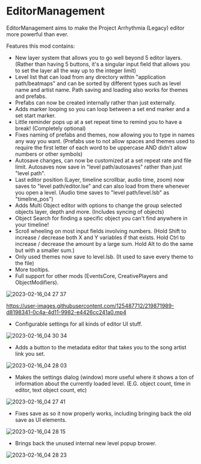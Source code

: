 # EditorManagement
EditorManagement aims to make the Project Arrhythmia (Legacy) editor more powerful than ever.

Features this mod contains:

- New layer system that allows you to go well beyond 5 editor layers. (Rather than having 5 buttons, it's a singular input field that allows you to set the layer all the way up to the integer limit)
- Level list that can load from any directory within "application path/beatmaps" and can be sorted by different types such as level name and artist name. Path saving and loading also works for themes and prefabs.
- Prefabs can now be created internally rather than just externally.
- Adds marker looping so you can loop between a set end marker and a set start marker.
- Little reminder pops up at a set repeat time to remind you to have a break! (Completely optional)
- Fixes naming of prefabs and themes, now allowing you to type in names any way you want. (Prefabs use to not allow spaces and themes used to require the first letter of each word to be uppercase AND didn't allow numbers or other symbols)
- Autosave changes, can now be customized at a set repeat rate and file limit. Autosaves now save in "level path/autosaves" rather than just "level path".
- Last editor position (Layer, timeline scrollbar, audio time, zoom) now saves to "level path/editor.lse" and can also load from there whenever you open a level. (Audio time saves to "level path/level.lsb" as "timeline_pos")
- Adds Multi Object editor with options to change the group selected objects layer, depth and more. (Includes syncing of objects)
- Object Search for finding a specific object you can't find anywhere in your timeline!
- Scroll wheeling on most input fields involving numbers. (Hold Shift to increase / decrease both X and Y variables if that exists. Hold Ctrl to increase / decrease the amount by a large sum. Hold Alt to do the same but with a smaller sum.)
- Only used themes now save to level.lsb. (It used to save every theme to the file)
- More tooltips.
- Full support for other mods (EventsCore, CreativePlayers and ObjectModifiers).

![2023-02-16_04 27 37](https://user-images.githubusercontent.com/125487712/219107098-69ce2d9f-473a-4970-bbb3-7b10a8e0c8d8.png)

https://user-images.githubusercontent.com/125487712/219871989-d8198341-0c4a-4d11-9982-e4426cc241a0.mp4

- Configurable settings for all kinds of editor UI stuff.

![2023-02-16_04 30 34](https://user-images.githubusercontent.com/125487712/219107289-bd08403f-f7a5-4f94-8736-b19e513107a8.png)

- Adds a button to the metadata editor that takes you to the song artist link you set.

![2023-02-16_04 28 03](https://user-images.githubusercontent.com/125487712/219107418-e4b75e3d-f437-41d9-bd22-11f15eb33a3b.png)

- Makes the settings dialog (window) more useful where it shows a ton of information about the currently loaded level. (E.G. object count, time in editor, text object count, etc)

![2023-02-16_04 27 41](https://user-images.githubusercontent.com/125487712/219107482-c5ef0295-a018-466d-8c43-75a6d69f193b.png)

- Fixes save as so it now properly works, including bringing back the old save as UI elements.

![2023-02-16_04 28 15](https://user-images.githubusercontent.com/125487712/219107546-cd1f19ca-2270-44c6-9973-47175e876e68.png)

- Brings back the unused internal new level popup brower.

![2023-02-16_04 28 23](https://user-images.githubusercontent.com/125487712/219107586-67a1f6f5-e5d7-4364-a0fd-fe104ba4bbb3.png)
